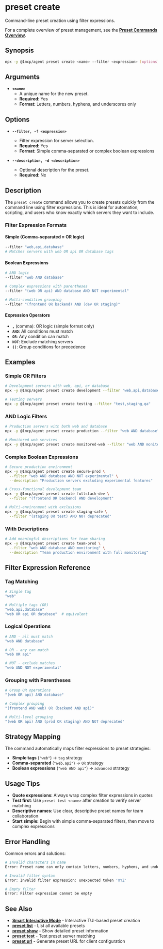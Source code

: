 # preset create

Command-line preset creation using filter expressions.

For a complete overview of preset management, see the **[Preset Commands Overview](./index)**.

## Synopsis

```bash
npx -y @1mcp/agent preset create <name> --filter <expression> [options]
```

## Arguments

- **`<name>`**
  - A unique name for the new preset.
  - **Required**: Yes
  - **Format**: Letters, numbers, hyphens, and underscores only

## Options

- **`--filter, -f <expression>`**
  - Filter expression for server selection.
  - **Required**: Yes
  - **Format**: Simple comma-separated or complex boolean expressions

- **`--description, -d <description>`**
  - Optional description for the preset.
  - **Required**: No

## Description

The `preset create` command allows you to create presets quickly from the command line using filter expressions. This is ideal for automation, scripting, and users who know exactly which servers they want to include.

### Filter Expression Formats

#### Simple (Comma-separated = OR logic)

```bash
--filter "web,api,database"
# Matches servers with web OR api OR database tags
```

#### Boolean Expressions

```bash
# AND logic
--filter "web AND database"

# Complex expressions with parentheses
--filter "(web OR api) AND database AND NOT experimental"

# Multi-condition grouping
--filter "(frontend OR backend) AND (dev OR staging)"
```

#### Expression Operators

- **`,`** (comma): OR logic (simple format only)
- **`AND`**: All conditions must match
- **`OR`**: Any condition can match
- **`NOT`**: Exclude matching servers
- **`()`**: Group conditions for precedence

## Examples

### Simple OR Filters

```bash
# Development servers with web, api, or database
npx -y @1mcp/agent preset create development --filter "web,api,database"

# Testing servers
npx -y @1mcp/agent preset create testing --filter "test,staging,qa"
```

### AND Logic Filters

```bash
# Production servers with both web and database
npx -y @1mcp/agent preset create production --filter "web AND database"

# Monitored web services
npx -y @1mcp/agent preset create monitored-web --filter "web AND monitoring"
```

### Complex Boolean Expressions

```bash
# Secure production environment
npx -y @1mcp/agent preset create secure-prod \
  --filter "web AND database AND NOT experimental" \
  --description "Production servers excluding experimental features"

# Cross-functional development team
npx -y @1mcp/agent preset create fullstack-dev \
  --filter "(frontend OR backend) AND development"

# Multi-environment with exclusions
npx -y @1mcp/agent preset create staging-safe \
  --filter "(staging OR test) AND NOT deprecated"
```

### With Descriptions

```bash
# Add meaningful descriptions for team sharing
npx -y @1mcp/agent preset create team-prod \
  --filter "web AND database AND monitoring" \
  --description "Team production environment with full monitoring"
```

## Filter Expression Reference

### Tag Matching

```bash
# Single tag
"web"

# Multiple tags (OR)
"web,api,database"
"web OR api OR database"  # equivalent
```

### Logical Operations

```bash
# AND - all must match
"web AND database"

# OR - any can match
"web OR api"

# NOT - exclude matches
"web AND NOT experimental"
```

### Grouping with Parentheses

```bash
# Group OR operations
"(web OR api) AND database"

# Complex grouping
"(frontend AND web) OR (backend AND api)"

# Multi-level grouping
"(web OR api) AND (prod OR staging) AND NOT deprecated"
```

## Strategy Mapping

The command automatically maps filter expressions to preset strategies:

- **Simple tags** (`"web"`) → `tag` strategy
- **Comma-separated** (`"web,api"`) → `OR` strategy
- **Boolean expressions** (`"web AND api"`) → `advanced` strategy

## Usage Tips

- **Quote expressions**: Always wrap complex filter expressions in quotes
- **Test first**: Use `preset test <name>` after creation to verify server matching
- **Descriptive names**: Use clear, descriptive preset names for team collaboration
- **Start simple**: Begin with simple comma-separated filters, then move to complex expressions

## Error Handling

Common errors and solutions:

```bash
# Invalid characters in name
Error: Preset name can only contain letters, numbers, hyphens, and underscores

# Invalid filter syntax
Error: Invalid filter expression: unexpected token 'XYZ'

# Empty filter
Error: Filter expression cannot be empty
```

## See Also

- **[Smart Interactive Mode](./)** - Interactive TUI-based preset creation
- **[preset list](./list)** - List all available presets
- **[preset show](./show)** - Show detailed preset information
- **[preset test](./test)** - Test preset server matching
- **[preset url](./url)** - Generate preset URL for client configuration
